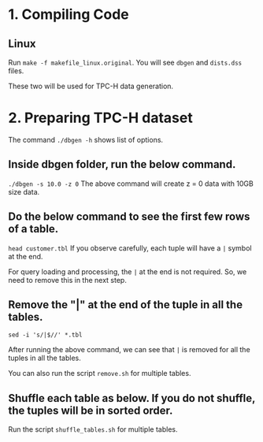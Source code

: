 # 1. Compiling Code

## Linux

Run `make -f makefile_linux.original`. You will see `dbgen` and `dists.dss` files.

These two will be used for TPC-H data generation.

# 2. Preparing TPC-H dataset

The command `./dbgen -h` shows list of options.

## Inside dbgen folder, run the below command.
`./dbgen -s 10.0 -z 0`
The above command will create z = 0 data with 10GB size data.

## Do the below command to see the first few rows of a table.
`head customer.tbl` If you observe carefully, each tuple will have a `|` symbol at the end.

For query loading and processing, the `|` at the end is not required. So, we need to remove this in the next step.

## Remove the "|" at the end of the tuple in all the tables.
`sed -i 's/|$//' *.tbl`

After running the above command, we can see that `|` is removed for all the tuples in all the tables.

You can also run the script `remove.sh` for multiple tables.

## Shuffle each table as below. If you do not shuffle, the tuples will be in sorted order.

Run the script `shuffle_tables.sh` for multiple tables.

